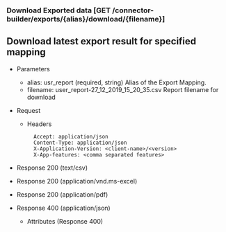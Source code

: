 ### Download Exported data [GET /connector-builder/exports/{alias}/download/{filename}]

## Download latest export result for specified mapping

+ Parameters
    + alias: usr_report (required, string) 
        Alias of the Export Mapping.
    + filename: user_report-27_12_2019_15_20_35.csv
        Report filename for download

+ Request
    + Headers

            Accept: application/json
            Content-Type: application/json
            X-Application-Version: <client-name>/<version>
            X-App-features: <comma separated features>
    
+ Response 200 (text/csv)

+ Response 200 (application/vnd.ms-excel)

+ Response 200 (application/pdf)

+ Response 400 (application/json)
              
    + Attributes (Response 400)

<!-- include(../../error_responses.md) -->
